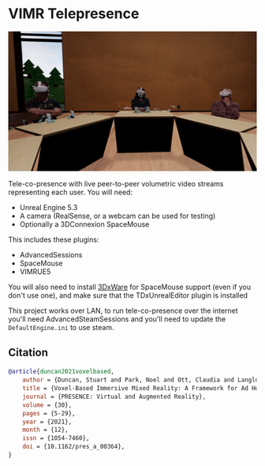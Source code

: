 # VIMR Telepresence

![](Docs/25-03-05-vr-1stperson.png)

Tele-co-presence with live peer-to-peer volumetric video streams representing each user. You will need:

- Unreal Engine 5.3
- A camera (RealSense, or a webcam can be used for testing)
- Optionally a 3DConnexion SpaceMouse

This includes these plugins:

  - AdvancedSessions
  - SpaceMouse
  - VIMRUE5

You will also need to install [3DxWare](https://3dconnexion.com/drivers/) for SpaceMouse support (even if you don't use one), and make sure that the TDxUnrealEditor plugin is installed

This project works over LAN, to run tele-co-presence over the internet you'll need AdvancedSteamSessions and you'll need to update the `DefaultEngine.ini` to use steam.


## Citation

```bibtex
@article{duncan2021voxelbased,
    author = {Duncan, Stuart and Park, Noel and Ott, Claudia and Langlotz, Tobias and Regenbrecht, Holger Regenbrecht},
    title = {Voxel-Based Immersive Mixed Reality: A Framework for Ad Hoc Immersive Storytelling},
    journal = {PRESENCE: Virtual and Augmented Reality},
    volume = {30},
    pages = {5-29},
    year = {2021},
    month = {12},
    issn = {1054-7460},
    doi = {10.1162/pres_a_00364},
}
```
